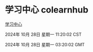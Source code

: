 # 学习中心 colearnhub
[学习中心](http://219.139.197.74:56308/colearnhub/)

2024年 10月 28日 星期一 11:20:02 CST

2024年 10月 28日 星期一 03:20:02 GMT
